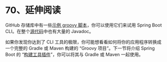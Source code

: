 # 70、延伸阅读

GitHub 存储库中有一些[示例 groovy 脚本](https://github.com/spring-projects/spring-boot/tree/v2.1.6.RELEASE/spring-boot-project/spring-boot-cli/samples)，你可以使用它们来试用 Spring Boot CLI。在整个[源代码](https://github.com/spring-projects/spring-boot/tree/v2.1.6.RELEASE/spring-boot-project/spring-boot-cli/src/main/java/org/springframework/boot/cli)中也有大量的 Javadoc。

如果你发现你达到了 CLI 工具的极限，你可能想看看如何将你的应用程序转换成一个完整的 Gradle 或 Maven 构建的 “Groovy 项目”。下一节将介绍 Spring Boot 的 “[构建工具插件](https://docs.spring.io/spring-boot/docs/2.1.6.RELEASE/reference/html/build-tool-plugins.html)”，你可以将其与 Gradle 或 Maven 一起使用。
